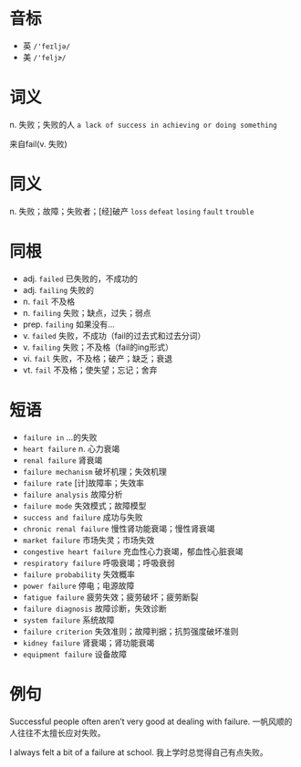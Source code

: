 # 音标

- 英 `/'feɪljə/`
- 美 `/'feljɚ/`

# 词义

n. 失败；失败的人
`a lack of success in achieving or doing something`



来自fail(v. 失败)

# 同义

n. 失败；故障；失败者；[经]破产
`loss` `defeat` `losing` `fault` `trouble`

# 同根

- adj. `failed` 已失败的，不成功的
- adj. `failing` 失败的
- n. `fail` 不及格
- n. `failing` 失败；缺点，过失；弱点
- prep. `failing` 如果没有…
- v. `failed` 失败，不成功（fail的过去式和过去分词）
- v. `failing` 失败；不及格（fail的ing形式）
- vi. `fail` 失败，不及格；破产；缺乏；衰退
- vt. `fail` 不及格；使失望；忘记；舍弃

# 短语

- `failure in` …的失败
- `heart failure` n. 心力衰竭
- `renal failure` 肾衰竭
- `failure mechanism` 破坏机理；失效机理
- `failure rate` [计]故障率；失效率
- `failure analysis` 故障分析
- `failure mode` 失效模式；故障模型
- `success and failure` 成功与失败
- `chronic renal failure` 慢性肾功能衰竭；慢性肾衰竭
- `market failure` 市场失灵；市场失效
- `congestive heart failure` 充血性心力衰竭，郁血性心脏衰竭
- `respiratory failure` 呼吸衰竭；呼吸衰弱
- `failure probability` 失效概率
- `power failure` 停电；电源故障
- `fatigue failure` 疲劳失效；疲劳破坏；疲劳断裂
- `failure diagnosis` 故障诊断，失效诊断
- `system failure` 系统故障
- `failure criterion` 失效准则；故障判据；抗剪强度破坏准则
- `kidney failure` 肾衰竭；肾功能衰竭
- `equipment failure` 设备故障

# 例句

Successful people often aren’t very good at dealing with failure.
一帆风顺的人往往不太擅长应对失败。

I always felt a bit of a failure at school.
我上学时总觉得自己有点失败。


